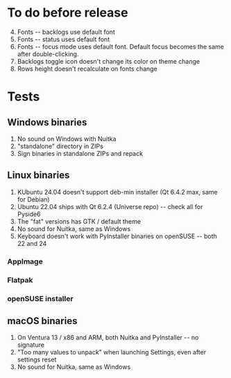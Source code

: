 # To do before release

4. Fonts -- backlogs use default font 
5. Fonts -- status uses default font 
6. Fonts -- focus mode uses default font. Default focus becomes the same after double-clicking. 
8. Backlogs toggle icon doesn't change its color on theme change 
9. Rows height doesn't recalculate on fonts change

# Tests

## Windows binaries

1. No sound on Windows with Nuitka
2. "standalone" directory in ZIPs 
3. Sign binaries in standalone ZIPs and repack

## Linux binaries

1. KUbuntu 24.04 doesn't support deb-min installer (Qt 6.4.2 max, same for Debian)
2. Ubuntu 22.04 ships with Qt 6.2.4 (Universe repo) -- check all for Pyside6
3. The "fat" versions has GTK / default theme
4. No sound for Nuitka, same as Windows
5. Keyboard doesn't work with PyInstaller binaries on openSUSE -- both 22 and 24

### AppImage

### Flatpak

### openSUSE installer

## macOS binaries

1. On Ventura 13 / x86 and ARM, both Nuitka and PyInstaller -- no signature
2. "Too many values to unpack" when launching Settings, even after settings reset
3. No sound for Nuitka, same as Windows

